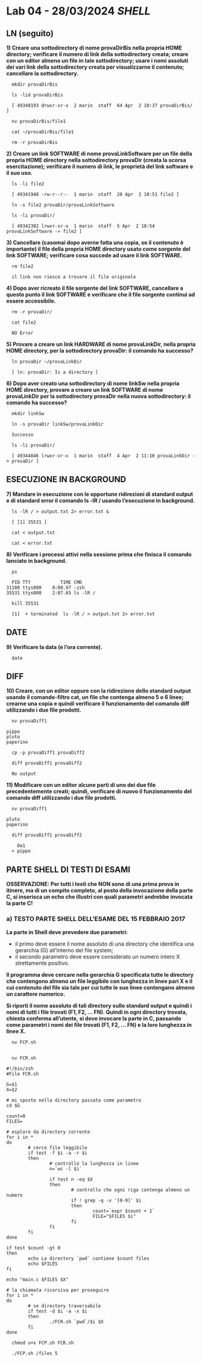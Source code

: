 # Lab 04 - 28/03/2024 *SHELL*
## LN (seguito)

**1) Creare una sottodirectory di nome provaDirBis nella propria HOME directory; verificare il numero di link
della sottodirectory creata; creare con un editor almeno un file in tale sottodirectory; usare i nomi assoluti dei
vari link della sottodirectory creata per visualizzarne il contenuto; cancellare la sottodirectory.**
```shell
  mkdir provaDirBis
```
```shell
  ls -lid provaDirBis
```
```
  [ 49340193 drwxr-xr-x  2 marin  staff  64 Apr  2 10:37 provaDirBis/ ]
```
```shell
  nv provaDirBis/file1
```
```shell
  cat ~/provaDirBis/file1
```
```shell
  rm -r provaDirBis
```
**2) Creare un link SOFTWARE di nome provaLinkSoftware per un file della propria HOME directory nella
sottodirectory provaDir (creata la scorsa esercitazione); verificare il numero di link, le proprietà del link
software e il suo uso.**
```shell
  ls -li file2
```
```
  [ 49341948 -rw-r--r--  1 marin  staff  20 Apr  2 10:51 file2 ]
```
```shell
  ln -s file2 provaDir/provaLinkSoftware 
```
```shell
  ls -li provaDir/
```
```
  [ 49342382 lrwxr-xr-x  1 marin  staff  5 Apr  2 10:54 provaLinkSoftware -> file2 ]
```
**3) Cancellare (casomai dopo averne fatta una copia, se il contenuto è importante) il file della propria HOME
directory usato come sorgente del link SOFTWARE; verificare cosa succede ad usare il link SOFTWARE.**
```shell
  rm file2
```
```
  il link non riesce a trovare il file originale
```
**4) Dopo aver ricreato il file sorgente del link SOFTWARE, cancellare a questo punto il link SOFTWARE e verificare
che il file sorgente continui ad essere accessibile.**
```shell
  rm -r provaDir/
```
```shell
  cat file2
```
```
  NO Error
```
**5) Provare a creare un link HARDWARE di nome provaLinkDir, nella propria HOME directory, per la
sottodirectory provaDir: il comando ha successo?**
```shell
  ln provaDir ~/provaLinkDir
```
```
  [ ln: provaDir: Is a directory ]
```
**6) Dopo aver creato una sottodirectory di nome linkSw nella propria HOME directory, provare a creare un link
SOFTWARE di nome provaLinkDir per la sottodirectory provaDir nella nuova sottodirectory: il
comando ha successo?**
```shell
  mkdir linkSw
```
```shell
  ln -s provaDir linkSw/provaLinkDir
```
```
  Successo
```
```shell
  ls -li provaDir/
```
```
  [ 49344846 lrwxr-xr-x  1 marin  staff  4 Apr  2 11:10 provaLinkDir -> provaDir ]
```
## ESECUZIONE IN BACKGROUND
**7) Mandare in esecuzione con le opportune ridirezioni di standard output e di standard error il comando ls -lR /
usando l’esecuzione in background.**
```shell
  ls -lR / > output.txt 2> error.txt &
```
```
  [ [1] 35531 ]
```
```shell
  cat < output.txt
```
```shell
  cat < error.txt
```
**8) Verificare i processi attivi nella sessione prima che finisca il comando lanciato in background.**
```shell
  ps
```
```
  PID TTY           TIME CMD
31108 ttys000    0:00.97 -zsh 
35531 ttys000    2:07.65 ls -lR /
```
```shell
  kill 35531
```
```
  [1]  + terminated  ls -lR / > output.txt 2> error.txt
```
## DATE
**9) Verificare la data (e l’ora corrente).**
```shell
  date
```
## DIFF
**10) Creare, con un editor oppure con la ridirezione dello standard output usando il comando-filtro cat, un file che
contenga almeno 5 o 6 linee; crearne una copia e quindi verificare il funzionamento del comando diff
utilizzando i due file prodotti.**
```shell
  nv provaDiff1
```
```
pippo
pluto
paperino
```
```shell
  cp -p provaDiff1 provaDiff2
```
```shell
  diff provaDiff1 provaDiff2
```
```
  No output
```
**11) Modificare con un editor alcune parti di uno dei due file precedentemente creati; quindi, verificare di nuovo
il funzionamento del comando diff utilizzando i due file prodotti.**
```shell
  nv provaDiff1
```
```
pluto
paperino
```
```shell
  diff provaDiff1 provaDiff2
```
```
    0a1
  > pippo
```
## PARTE SHELL DI TESTI DI ESAMI
**OSSERVAZIONE: Per tutti i testi che NON sono di una prima prova in itinere, ma di un compito completo, al posto della
invocazione della parte C, si inserisca un echo che illustri con quali parametri andrebbe invocata la parte C!**
### a) TESTO PARTE SHELL DELL’ESAME DEL 15 FEBBRAIO 2017
**La parte in Shell deve prevedere due parametri:** 
- il primo deve essere il nome assoluto di una directory che
identifica una gerarchia (G) all’interno del file system;
- il secondo parametro deve essere considerato un numero
intero X strettamente positivo.

**Il programma deve cercare nella gerarchia G specificata tutte le directory che
contengono almeno un file leggibile con lunghezza in linee pari X e il cui contenuto del file sia tale per cui tutte le
sue linee contengano almeno un carattere numerico.**

**Si riporti il nome assoluto di tali directory sullo standard
output e quindi i nomi di tutti i file trovati (F1, F2, … FN). Quindi in ogni directory trovata, chiesta conferma
all’utente, si deve invocare la parte in C, passando come parametri i nomi dei file trovati (F1, F2, … FN) e la loro
lunghezza in linee X.**
```shell
  nv FCP.sh
```
```shell

```
```shell
  nv FCR.sh
```
```shell
#!/bin/zsh
#File FCR.sh

G=$1
X=$2

# mi sposto nella directory passata come parametro
cd $G

count=0
FILES=

# esploro da directory corrente
for i in *
do
        # cerco file leggibile
        if test -f $i -a -r $i
        then
                # controllo la lunghezza in linee
                n=`wc -l $i`

                if test n -eq $X
                then
                        # controllo che ogni riga contenga almeno un numero
                        if ! grep -q -v '[0-9]' $i
                        then
                                count=`expr $count + 1`
                                FILE="$FILES $i"
                        fi
                fi
        fi
done

if test $count -gt 0
then
        echo La directory `pwd` contiene $count files
        echo $FILES
fi

echo "main.c $FILES $X"

# la chiamata ricorsiva per proseguire
for i in *
do
        # se directory traversabile
        if test -d $i -a -x $i
        then
                ./FCR.sh `pwd`/$i $X
        fi
done
```
```shell
  chmod u+x FCP.sh FCR.sh
```
```shell
  ./FCP.sh /files 5
```
```shell

```
```shell

```
```shell

```
```shell

```
```shell

```
```shell

```
```shell

```
```shell

```
